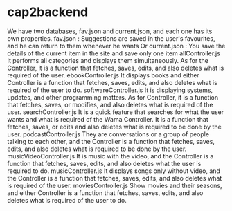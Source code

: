 # cap2backend

We have two databases, fav.json and current.json, and each one has its own properties.
fav.json :
Suggestions are saved in the user's favourites, and he can return to them whenever he wants
Or
current.json :
You save the details of the current item in the site and save only one item
allController.js
It performs all categories and displays them simultaneously. As for the Controller, it is a function that fetches, saves, edits, and also deletes what is required of the user.
ebookController.js
It displays books and either Controller is a function that fetches, saves, edits, and also deletes what is required of the user to do.
softwareController.js
It is displaying systems, updates, and other programming matters. As for Controller, it is a function that fetches, saves, or modifies, and also deletes what is required of the user.
searchController.js
It is a quick feature that searches for what the user wants and what is required of the Wama Controller. It is a function that fetches, saves, or edits and also deletes what is required to be done by the user.
podcastController.js
They are conversations or a group of people talking to each other, and the Controller is a function that fetches, saves, edits, and also deletes what is required to be done by the user.
musicVideoController.js
It is music with the video, and the Controller is a function that fetches, saves, edits, and also deletes what the user is required to do.
musicController.js
It displays songs only without video, and the Controller is a function that fetches, saves, edits, and also deletes what is required of the user.
moviesController.js
Show movies and their seasons, and either Controller is a function that fetches, saves, edits, and also deletes what is required of the user to do.
